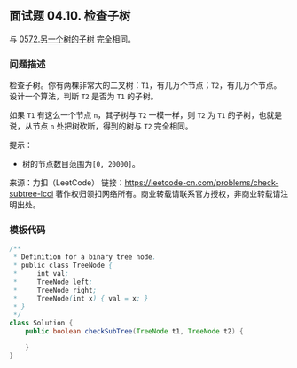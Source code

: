 <script src="https://cdn.bootcss.com/mathjax/2.7.7/MathJax.js?config=TeX-AMS-MML_HTMLorMML"></script>

## 面试题 04.10. 检查子树

与 [0572.另一个树的子树](../leetcode/tree/0572.另一个树的子树.md) 完全相同。

### 问题描述

检查子树。你有两棵非常大的二叉树：`T1`，有几万个节点；`T2`，有几万个节点。设计一个算法，判断 `T2` 是否为 `T1` 的子树。

如果 `T1` 有这么一个节点 `n`，其子树与 `T2` 一模一样，则 `T2` 为 `T1` 的子树，也就是说，从节点 `n` 处把树砍断，得到的树与 `T2` 完全相同。

提示：

* 树的节点数目范围为`[0, 20000]`。

来源：力扣（LeetCode）
链接：https://leetcode-cn.com/problems/check-subtree-lcci
著作权归领扣网络所有。商业转载请联系官方授权，非商业转载请注明出处。

### 模板代码

``` java
/**
 * Definition for a binary tree node.
 * public class TreeNode {
 *     int val;
 *     TreeNode left;
 *     TreeNode right;
 *     TreeNode(int x) { val = x; }
 * }
 */
class Solution {
    public boolean checkSubTree(TreeNode t1, TreeNode t2) {

    }
}
```
